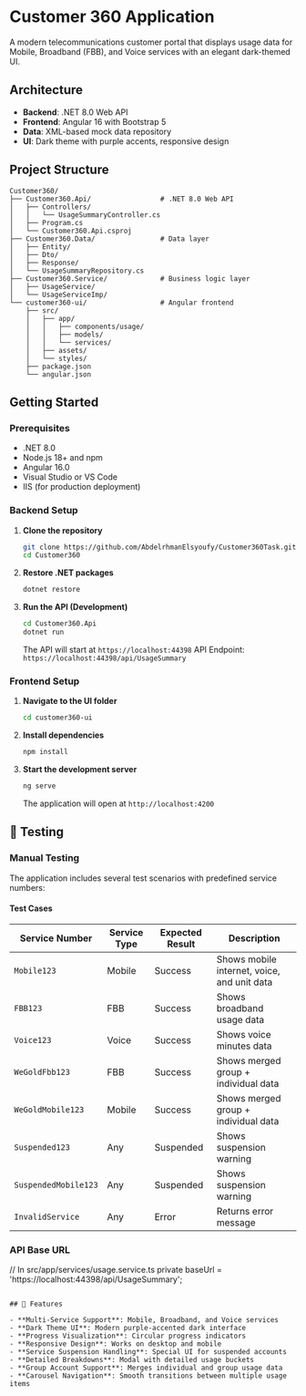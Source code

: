# Customer 360 Application
A modern telecommunications customer portal that displays usage data for Mobile, Broadband (FBB), and Voice services with an elegant dark-themed UI.

## Architecture
- **Backend**: .NET 8.0 Web API
- **Frontend**: Angular 16 with Bootstrap 5
- **Data**: XML-based mock data repository
- **UI**: Dark theme with purple accents, responsive design

## Project Structure
```
Customer360/
├── Customer360.Api/                 # .NET 8.0 Web API
│   ├── Controllers/
│   │   └── UsageSummaryController.cs
│   ├── Program.cs
│   └── Customer360.Api.csproj
├── Customer360.Data/                # Data layer
│   ├── Entity/
│   ├── Dto/
│   ├── Response/
│   └── UsageSummaryRepository.cs
├── Customer360.Service/             # Business logic layer
│   ├── UsageService/
│   └── UsageServiceImp/
└── customer360-ui/                  # Angular frontend
    ├── src/
    │   ├── app/
    │   │   ├── components/usage/
    │   │   ├── models/
    │   │   └── services/
    │   ├── assets/
    │   └── styles/
    ├── package.json
    └── angular.json
```

## Getting Started

### Prerequisites
- .NET 8.0 
- Node.js 18+ and npm
- Angular 16.0 
- Visual Studio or VS Code
- IIS (for production deployment)

### Backend Setup
1. **Clone the repository**
   ```bash
   git clone https://github.com/AbdelrhmanElsyoufy/Customer360Task.git
   cd Customer360
   ```

2. **Restore .NET packages**
   ```bash
   dotnet restore
   ```

3. **Run the API (Development)**
   ```bash
   cd Customer360.Api
   dotnet run
   ```
   
   The API will start at `https://localhost:44398` 
   API Endpoint: `https://localhost:44398/api/UsageSummary`



### Frontend Setup
1. **Navigate to the UI folder**
   ```bash
   cd customer360-ui
   ```

2. **Install dependencies**
   ```bash
   npm install
   ```

3. **Start the development server**
   ```bash
   ng serve
   ```
   
   The application will open at `http://localhost:4200`

## 🧪 Testing

### Manual Testing

The application includes several test scenarios with predefined service numbers:

#### Test Cases

| Service Number | Service Type | Expected Result | Description |
|---------------|--------------|-----------------|-------------|
| `Mobile123` | Mobile | Success | Shows mobile internet, voice, and unit data |
| `FBB123` | FBB | Success | Shows broadband usage data |
| `Voice123` | Voice | Success | Shows voice minutes data |
| `WeGoldFbb123` | FBB | Success | Shows merged group + individual data |
| `WeGoldMobile123` | Mobile | Success | Shows merged group + individual data |
| `Suspended123` | Any | Suspended | Shows suspension warning |
| `SuspendedMobile123` | Any | Suspended | Shows suspension warning |
| `InvalidService` | Any | Error | Returns error message |


### API Base URL

// In src/app/services/usage.service.ts
private baseUrl = 'https://localhost:44398/api/UsageSummary'; 
```

## 🎨 Features

- **Multi-Service Support**: Mobile, Broadband, and Voice services
- **Dark Theme UI**: Modern purple-accented dark interface
- **Progress Visualization**: Circular progress indicators
- **Responsive Design**: Works on desktop and mobile
- **Service Suspension Handling**: Special UI for suspended accounts
- **Detailed Breakdowns**: Modal with detailed usage buckets
- **Group Account Support**: Merges individual and group usage data
- **Carousel Navigation**: Smooth transitions between multiple usage items



